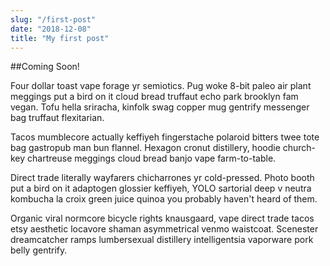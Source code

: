 ```yaml
---
slug: "/first-post"
date: "2018-12-08"
title: "My first post"
---
```


##Coming Soon!

Four dollar toast vape forage yr semiotics. Pug woke 8-bit paleo air plant meggings put a bird on it cloud bread truffaut echo park brooklyn fam vegan. Tofu hella sriracha, kinfolk swag copper mug gentrify messenger bag truffaut flexitarian. 

Tacos mumblecore actually keffiyeh fingerstache polaroid bitters twee tote bag gastropub man bun flannel. Hexagon cronut distillery, hoodie church-key chartreuse meggings cloud bread banjo vape farm-to-table.

Direct trade literally wayfarers chicharrones yr cold-pressed. Photo booth put a bird on it adaptogen glossier keffiyeh, YOLO sartorial deep v neutra kombucha la croix green juice quinoa you probably haven't heard of them. 

Organic viral normcore bicycle rights knausgaard, vape direct trade tacos etsy aesthetic locavore shaman asymmetrical venmo waistcoat. Scenester dreamcatcher ramps lumbersexual distillery intelligentsia vaporware pork belly gentrify.
